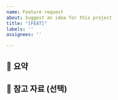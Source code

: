 ```yaml
---
name: Feature request
about: Suggest an idea for this project
title: "[FEAT]"
labels: ''
assignees: ''

---
```


## 📃 요약

## 📎 참고 자료 (선택)
